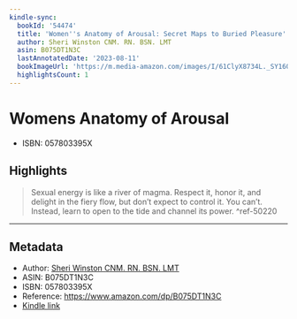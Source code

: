 ```yaml
---
kindle-sync:
  bookId: '54474'
  title: 'Women''s Anatomy of Arousal: Secret Maps to Buried Pleasure'
  author: Sheri Winston CNM. RN. BSN. LMT
  asin: B075DT1N3C
  lastAnnotatedDate: '2023-08-11'
  bookImageUrl: 'https://m.media-amazon.com/images/I/61ClyX8734L._SY160.jpg'
  highlightsCount: 1
---
```

# Womens Anatomy of Arousal

* ISBN: 057803395X

## Highlights
> Sexual energy is like a river of magma. Respect it, honor it, and delight in the fiery flow, but don’t expect to control it. You can’t. Instead, learn to open to the tide and channel its power. ^ref-50220

---

## Metadata
* Author: [Sheri Winston CNM. RN. BSN. LMT](https://www.amazon.comundefined)
* ASIN: B075DT1N3C
* ISBN: 057803395X
* Reference: https://www.amazon.com/dp/B075DT1N3C
* [Kindle link](kindle://book?action=open&asin=B075DT1N3C)
